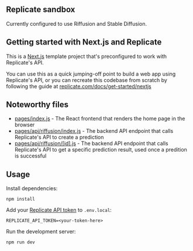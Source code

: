 ## Replicate sandbox

Currently configured to use Riffusion and Stable Diffusion.

## Getting started with Next.js and Replicate

This is a [Next.js](https://nextjs.org/) template project that's preconfigured to work with Replicate's API.

You can use this as a quick jumping-off point to build a web app using Replicate's API, or you can recreate this codebase from scratch by following the guide at [replicate.com/docs/get-started/nextjs](https://replicate.com/docs/get-started/nextjs)

## Noteworthy files

- [pages/index.js](pages/index.js) - The React frontend that renders the home page in the browser
- [pages/api/riffusion/index.js](pages/api/riffusion/index.js) - The backend API endpoint that calls Replicate's API to create a prediction
- [pages/api/riffusion/[id].js](pages/api/riffusion/[id].js) - The backend API endpoint that calls Replicate's API to get a specific prediction result, used once a predition is successful

## Usage

Install dependencies:

```console
npm install
```

Add your [Replicate API token](https://replicate.com/account#token) to `.env.local`:

```
REPLICATE_API_TOKEN=<your-token-here>
```

Run the development server:

```console
npm run dev
```
